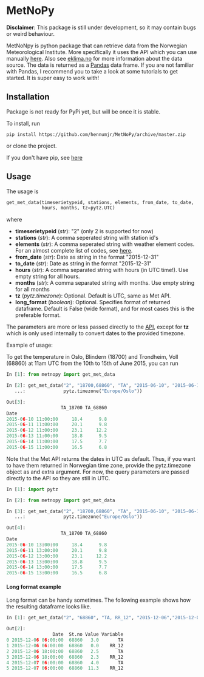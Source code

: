 # MetNoPy

**Disclaimer**: This package is still under development, so it may contain bugs or weird behaviour. 

MetNoNpy is python package that can retrieve data from the Norwegian Meteorological Institute.
More specifically it uses the API which you can use manually [here](http://eklima.met.no/met/MetService?operation=getMetDataValues).
Also see [eklima.no](eklima.no) for more information about the data source.
The data is returned as a [Pandas](http://pandas.pydata.org/) data frame.
If you are not familiar with Pandas, I recommend you to take a look at some tutorials to get started.
It is super easy to work with!

## Installation

Package is not ready for PyPi yet, but will be once it is stable.

To install, run 
```
pip install https://github.com/hennumjr/MetNoPy/archive/master.zip
```

or clone the project. 

If you don't have pip, see [here](https://pip.pypa.io/en/stable/installing/)

## Usage

The usage is

```python
get_met_data(timeserietypeid, stations, elements, from_date, to_date, 
             hours, months, tz=pytz.UTC)

```

where
 * **timeserietypeid** (*str*): "2" (only 2 is supported for now)
 * **stations** (*str*): A comma seperated string with station id's
 * **elements** (*str*): A comma seperated string with weather element codes. For an almost complete list of codes, see 
 [here](http://eklima.met.no/Help/Stations/toDay/all/en_e18700.html).
 * **from_date** (*str*): Date as string in the format "2015-12-31"
 * **to_date** (*str*): Date as string in the format "2015-12-31"
 * **hours** (*str*): A comma separated string with hours (in UTC time!). Use empty string for all hours.
 * **months** (*str*): A comma separated string with months. Use empty string for all months
 * **tz** (*pytz.timezone*): Optional. Default is UTC, same as Met API. 
 * **long_format** (*boolean*): Optional. Specifies format of returned dataframe. Default is False (wide format),
   and for most cases this is the preferable format.
 
 The parameters are more or less passed directly to the [API](http://eklima.met.no/met/MetService?operation=getMetDataValues),
 except for **tz** which is only used internally to convert dates to the provided timezone. 

Example of usage:

To get the temperature in Oslo, Blindern (18700) and Trondheim, Voll (68860) at 11am UTC from the 10th to 15th of June 2015,
you can run

```python
In [1]: from metnopy import get_met_data

In [2]: get_met_data("2", "18700,68860", "TA", "2015-06-10", "2015-06-15", "11", "", 
   ...:              pytz.timezone("Europe/Oslo"))

Out[3]: 
                    TA_18700 TA_68860
Date                                 
2015-06-10 11:00:00     18.4      9.8
2015-06-11 11:00:00     20.1      9.8
2015-06-12 11:00:00     23.1     12.2
2015-06-13 11:00:00     18.8      9.5
2015-06-14 11:00:00     17.5      7.7
2015-06-15 11:00:00     16.5      6.8

```

Note that the Met API returns the dates in UTC as default. Thus, if you want to have them returned in Norwegian time zone, 
provide the pytz.timezone object as and extra argument. For now, the query parameters are passed directly to the API so they
are still in UTC. 

```python
In [1]: import pytz

In [2]: from metnopy import get_met_data

In [3]: get_met_data("2", "18700,68860", "TA", "2015-06-10", "2015-06-15", "11", "", 
   ...:              pytz.timezone("Europe/Oslo"))

Out[4]: 
                    TA_18700 TA_68860
Date                                 
2015-06-10 13:00:00     18.4      9.8
2015-06-11 13:00:00     20.1      9.8
2015-06-12 13:00:00     23.1     12.2
2015-06-13 13:00:00     18.8      9.5
2015-06-14 13:00:00     17.5      7.7
2015-06-15 13:00:00     16.5      6.8

```

#### Long format example

Long format can be handy sometimes. The following example shows how the resulting dataframe looks like.

```python
In [1]: get_met_data("2", "68860", "TA, RR_12", "2015-12-06","2015-12-07", "6,18", "", long_format=True)

Out[2]: 
                 Date  St.no Value Variable
0 2015-12-06 06:00:00  68860   3.0       TA
1 2015-12-06 06:00:00  68860   0.0    RR_12
2 2015-12-06 18:00:00  68860   2.5       TA
3 2015-12-06 18:00:00  68860   2.3    RR_12
4 2015-12-07 06:00:00  68860   4.0       TA
5 2015-12-07 06:00:00  68860  11.3    RR_12

```
